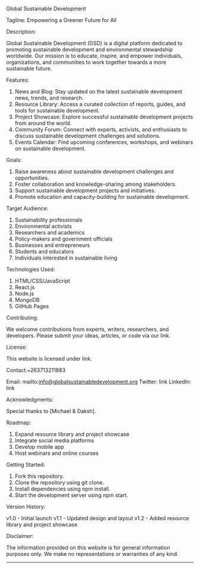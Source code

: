 Global Sustainable Development

Tagline: Empowering a Greener Future for All

Description:

Global Sustainable Development (GSD) is a digital platform dedicated to promoting sustainable development and environmental stewardship worldwide. Our mission is to educate, inspire, and empower individuals, organizations, and communities to work together towards a more sustainable future.

Features:

1. News and Blog: Stay updated on the latest sustainable development news, trends, and research.
2. Resource Library: Access a curated collection of reports, guides, and tools for sustainable development.
3. Project Showcase: Explore successful sustainable development projects from around the world.
4. Community Forum: Connect with experts, activists, and enthusiasts to discuss sustainable development challenges and solutions.
5. Events Calendar: Find upcoming conferences, workshops, and webinars on sustainable development.

Goals:

1. Raise awareness about sustainable development challenges and opportunities.
2. Foster collaboration and knowledge-sharing among stakeholders.
3. Support sustainable development projects and initiatives.
4. Promote education and capacity-building for sustainable development.

Target Audience:

1. Sustainability professionals
2. Environmental activists
3. Researchers and academics
4. Policy-makers and government officials
5. Businesses and entrepreneurs
6. Students and educators
7. Individuals interested in sustainable living

Technologies Used:

1. HTML/CSS/JavaScript
2. React.js
3. Node.js
4. MongoDB
5. GitHub Pages

Contributing:

We welcome contributions from experts, writers, researchers, and developers. Please submit your ideas, articles, or code via our link.

License:

This website is licensed under link.

Contact:+263713211883

Email: mailto:info@globalsustainabledevelopment.org
Twitter: link
LinkedIn: link

Acknowledgments:

Special thanks to [Michael & Daksh].

Roadmap:

1. Expand resource library and project showcase
2. Integrate social media platforms
3. Develop mobile app
4. Host webinars and online courses

Getting Started:

1. Fork this repository.
2. Clone the repository using git clone.
3. Install dependencies using npm install.
4. Start the development server using npm start.

Version History:

v1.0 - Initial launch
v1.1 - Updated design and layout
v1.2 - Added resource library and project showcase

Disclaimer:

The information provided on this website is for general information purposes only. We make no representations or warranties of any kind.

---

